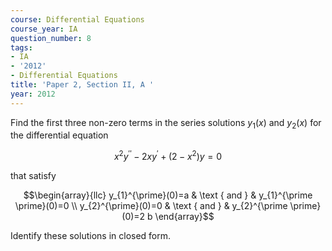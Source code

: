 ```yaml
---
course: Differential Equations
course_year: IA
question_number: 8
tags:
- IA
- '2012'
- Differential Equations
title: 'Paper 2, Section II, A '
year: 2012
---
```




Find the first three non-zero terms in the series solutions $y_{1}(x)$ and $y_{2}(x)$ for the differential equation

$$x^{2} y^{\prime \prime}-2 x y^{\prime}+\left(2-x^{2}\right) y=0$$

that satisfy

$$\begin{array}{llc}
y_{1}^{\prime}(0)=a & \text { and } & y_{1}^{\prime \prime}(0)=0 \\
y_{2}^{\prime}(0)=0 & \text { and } & y_{2}^{\prime \prime}(0)=2 b
\end{array}$$

Identify these solutions in closed form.